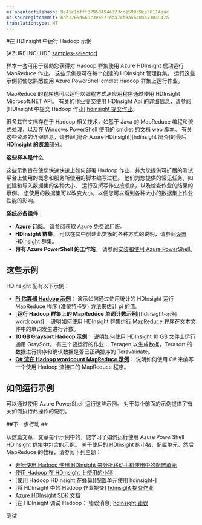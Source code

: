 ```yaml
---
ms.openlocfilehash: 9e41c1bfff379504944323cce59039ce38114eac
ms.sourcegitcommit: bab1265d669c3e6871daa7cb8a5640a47104947a
translationtype: MT
---
```

<properties
    pageTitle="在 HDInsight 中运行 Hadoop 样本 |Microsoft Azure"
    description="开始使用 Azure HDInsight 服务提供的示例。 使用 PowerShell 脚本数据群集上运行 MapReduce 程序。"
    services="hdinsight"
    documentationCenter=""
    tags="azure-portal"
    authors="mumian"
    manager="paulettm"
    editor="cgronlun"/>

<tags
    ms.service="hdinsight"
    ms.workload="big-data"
    ms.tgt_pltfrm="na"
    ms.devlang="na"
    ms.topic="article"
    ms.date="07/09/2015"
    ms.author="jgao"/>




#在 HDInsight 中运行 Hadoop 示例

[AZURE.INCLUDE [samples-selector](../../includes/hdinsight-run-samples-selector.md)]

样本一套可用于帮助您获得对 Hadoop 群集使用 Azure HDInsight 启动运行 MapReduce 作业。 这些示例是可在每个创建的 HDInsight 管理群集。 运行这些示例将使您熟悉使用 Azure PowerShell cmdlet Hadoop 群集上运行作业。

MapReduce 的程序也可以运行以编程方式从应用程序通过使用 HDInsight Microsoft.NET API。 有关的作业提交使用 HDInsight Api 的详细信息，请参阅[HDInsight 中提交 Hadoop 作业] [hdinsight 提交作业]。

很多其它文档存在于 Hadoop 相关技术，如基于 Java 的 MapReduce 编程和流式处理，以及在 Windows PowerShell 使用的 cmdlet 的文档 web 脚本。 有关这些资源的详细信息，请参阅[简介 Azure HDInsight][hdinsight 简介]的最后**HDInsight 的资源**部分。

**这些样本是什么**

<p>这些示例旨在使您快速快速上如何部署 Hadoop 作业，并为您提供可扩展的测试平台上使用的概念和服务所使用的脚本编写过程。 他们为您提供的常见任务，如创建和导入数据集的各种大小、 运行及撰写作业按顺序，以及检查作业的结果的示例。 您使用的数据集可以改变大小，以便您可以看到各种大小的数据集上作业性能的影响。</p>


**系统必备组件**︰

- **Azure 订阅**。 请参阅[获取 Azure 免费试用版](http://azure.microsoft.com/documentation/videos/get-azure-free-trial-for-testing-hadoop-in-hdinsight/)。
- **HDInsight 群集**。 可以在其中创建此类簇的各种方式的说明，请参阅[设置 HDInsight 群集](hdinsight-provision-clusters.md)。
- **带有 Azure PowerShell 的工作站**。 请参阅[安装和使用 Azure PowerShell](http://azure.microsoft.com/documentation/videos/install-and-use-azure-powershell/)。



## 这些示例 ##

HDInsight 配有以下示例︰

- [**Pi 估算器 Hadoop 示例**][hdinsight 示例-pi 评估程序]︰ 演示如何通过使用统计的 HDInsight 运行 MapReduce 程序 (准蒙特卡罗) 方法来估计 pi 的值。
- [**运行 Hadoop 群集上的 MapReduce 单词计数示例**][hdinsight-示例 wordcount]︰ 说明如何使用 HDInsight 群集运行 MapReduce 程序在文本文件中的单词发生进行计数。
- [**10 GB Graysort Hadoop 示例**][hdinsight 示例 10 gb graysort]︰ 说明如何使用 HDInsight 10 GB 文件上运行通用 GraySort。 有三个要运行的作业︰ Teragen 以生成数据，Terasort 的数据进行排序和确认数据是否已正确排序的 Teravalidate。
- [**C# 流在 Hadoop wordcount MapReduce 示例**][hdinsight-示例-csharp 流]︰ 说明如何使用 C# 来编写一个使用 Hadoop 流接口的 MapReduce 程序。


## 如何运行示例 ##

可以通过使用 Azure PowerShell 运行这些示例。 对于每个前面的示例提供了有关如何执行此操作的说明。

##下一步行动 ##

从这篇文章，文章每个示例中的，您学习了如何运行使用 Azure PowerShell HDInsight 群集中包含的示例。 关于使用的 HDInsight 的小猪，配置单元，然后 MapReduce 的教程，请参阅下列主题︰

* [开始使用 Hadoop 使用 HDInsight 来分析移动手机使用中的配置单元][hdinsight--入门]
* [使用 Hadoop 在 HDInsight 上使用的小猪][使用猪的 hdinsight]
* [使用 Hadoop HDInsight 在蜂巢][配置单元使用 hdinsight-]
* [将 HDInsight 中的 Hadoop 作业提交] [hdinsight 提交作业]
* [Azure HDInsight SDK 文档][hdinsight sdk 文档]
* [在 HDInsight 调试 Hadoop︰ 错误消息] [hdinsight 错误]


[hdinsight 错误]: hdinsight-debug-jobs.md

[hdinsight sdk 文档]: https://msdn.microsoft.com/library/azure/dn479185.aspx

[hdinsight 提交作业]: hdinsight-submit-hadoop-jobs-programmatically.md
[hdinsight-简介]: hdinsight-hadoop-introduction.md


[powershell 安装配置]: ../install-configure-powershell.md

[hdinsight--入门]: ../hdinsight-get-started.md

[hdinsight 示例]: hdinsight-run-samples.md
[hdinsight 示例 10 gb graysort]: hdinsight-sample-10gb-graysort.md
[hdinsight-示例-csharp 流]: hdinsight-sample-csharp-streaming.md
[hdinsight 示例-pi 评估程序]: hdinsight-sample-pi-estimator.md
[字数--统计样本 hdinsight]: hdinsight-sample-wordcount.md

[配置-单元使用 hdinsight]: hdinsight-use-hive.md
[使用猪的 hdinsight]: hdinsight-use-pig.md

测试
